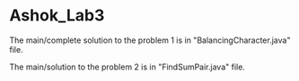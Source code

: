 # Ashok_Lab3
The main/complete solution to the problem 1 is in "BalancingCharacter.java" file.

The main/solution to the problem 2 is in "FindSumPair.java" file.
